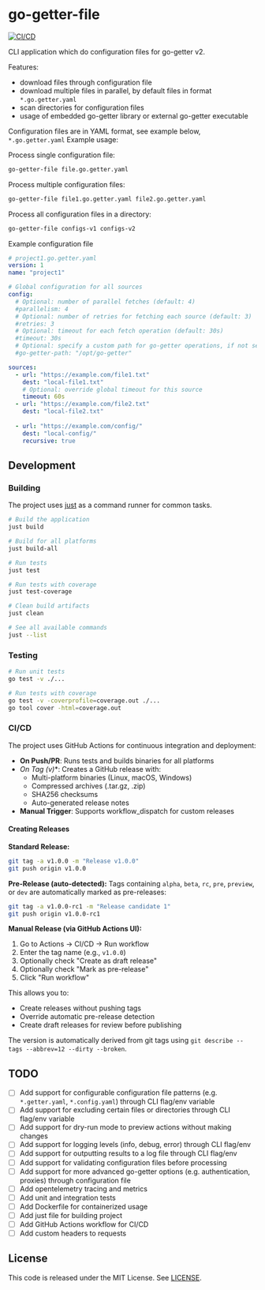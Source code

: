 # go-getter-file

[![CI/CD](https://github.com/universal-development/go-getter-file/actions/workflows/ci.yml/badge.svg)](https://github.com/universal-development/go-getter-file/actions/workflows/ci.yml)

CLI application which do configuration files for go-getter v2.

Features:
* download files through configuration file
* download multiple files in parallel, by default files in format `*.go.getter.yaml`
* scan directories for configuration files
* usage of embedded go-getter library or external go-getter executable

Configuration files are in YAML format, see example below, `*.go.getter.yaml`
Example usage:

Process single configuration file:
```bash
go-getter-file file.go.getter.yaml
```
Process multiple configuration files:
```bash
go-getter-file file1.go.getter.yaml file2.go.getter.yaml
```
Process all configuration files in a directory:
```bash
go-getter-file configs-v1 configs-v2
```

Example configuration file

```yaml
# project1.go.getter.yaml
version: 1
name: "project1"

# Global configuration for all sources
config:
  # Optional: number of parallel fetches (default: 4)
  #parallelism: 4
  # Optional: number of retries for fetching each source (default: 3)
  #retries: 3
  # Optional: timeout for each fetch operation (default: 30s)
  #timeout: 30s
  # Optional: specify a custom path for go-getter operations, if not set use internal go-getter
  #go-getter-path: "/opt/go-getter"

sources:
  - url: "https://example.com/file1.txt"
    dest: "local-file1.txt"
    # Optional: override global timeout for this source
    timeout: 60s
  - url: "https://example.com/file2.txt"
    dest: "local-file2.txt"
  
  - url: "https://example.com/config/"
    dest: "local-config/"
    recursive: true
```

## Development

### Building

The project uses [just](https://github.com/casey/just) as a command runner for common tasks.

```bash
# Build the application
just build

# Build for all platforms
just build-all

# Run tests
just test

# Run tests with coverage
just test-coverage

# Clean build artifacts
just clean

# See all available commands
just --list
```

### Testing

```bash
# Run unit tests
go test -v ./...

# Run tests with coverage
go test -v -coverprofile=coverage.out ./...
go tool cover -html=coverage.out
```

### CI/CD

The project uses GitHub Actions for continuous integration and deployment:

- **On Push/PR**: Runs tests and builds binaries for all platforms
- **On Tag (v*)**: Creates a GitHub release with:
  - Multi-platform binaries (Linux, macOS, Windows)
  - Compressed archives (.tar.gz, .zip)
  - SHA256 checksums
  - Auto-generated release notes
- **Manual Trigger**: Supports workflow_dispatch for custom releases

#### Creating Releases

**Standard Release:**
```bash
git tag -a v1.0.0 -m "Release v1.0.0"
git push origin v1.0.0
```

**Pre-Release (auto-detected):**
Tags containing `alpha`, `beta`, `rc`, `pre`, `preview`, or `dev` are automatically marked as pre-releases:
```bash
git tag -a v1.0.0-rc1 -m "Release candidate 1"
git push origin v1.0.0-rc1
```

**Manual Release (via GitHub Actions UI):**
1. Go to Actions → CI/CD → Run workflow
2. Enter the tag name (e.g., `v1.0.0`)
3. Optionally check "Create as draft release"
4. Optionally check "Mark as pre-release"
5. Click "Run workflow"

This allows you to:
- Create releases without pushing tags
- Override automatic pre-release detection
- Create draft releases for review before publishing

The version is automatically derived from git tags using `git describe --tags --abbrev=12 --dirty --broken`.

## TODO

- [ ] Add support for configurable configuration file patterns (e.g. `*.getter.yaml`, `*.config.yaml`) through CLI flag/env variable
- [ ] Add support for excluding certain files or directories through CLI flag/env variable
- [ ] Add support for dry-run mode to preview actions without making changes
- [ ] Add support for logging levels (info, debug, error) through CLI flag/env
- [ ] Add support for outputting results to a log file through CLI flag/env
- [ ] Add support for validating configuration files before processing
- [ ] Add support for more advanced go-getter options (e.g. authentication, proxies) through configuration file
- [ ] Add opentelemetry tracing and metrics
- [ ] Add unit and integration tests
- [ ] Add Dockerfile for containerized usage
- [ ] Add just file for building project
- [ ] Add GitHub Actions workflow for CI/CD
- [ ] Add custom headers to requests

## License

This code is released under the MIT License. See [LICENSE](LICENSE).